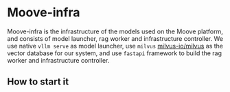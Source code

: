 # Moove-infra

Moove-infra is the infrastructure of the models used on the Moove platform, and consists of model launcher, rag worker and infrastructure controller. 
We use native `vllm serve` as model launcher, use `milvus` [milvus-io/milvus](https://github.com/milvus-io/milvus) as the vector database for our system, 
and use `fastapi` framework to build the rag worker and infrastructure controller.

## How to start it
